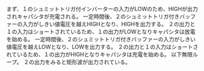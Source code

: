 まず、１のシュミットトリガ付インバーターの入力がLOWのため、HIGHが出力されキャパシタが充電される。
一定時間後、２のシュミットトリガ付きバッファーの入力がしきい値電圧を越えHIGHとなり、HIGHを出力する。
２の出力と１の入力はショートされているため、１の出力がLOWとなりキャパシタは放電を始める。
一定時間後、２のシュミットトリガ付きバッファーの入力がしきい値電圧を越えLOWとなり、LOWを出力する。
２の出力と１の入力はショートされているため、１の出力がHIGHとなりキャパシタは充電を始める。
以下無限ループ。
２の出力をみると矩形波が出力されている。
